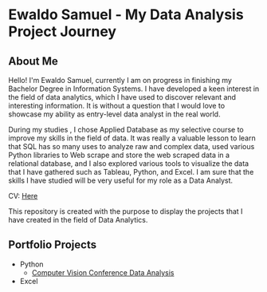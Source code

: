 # Ewaldo Samuel - My Data Analysis Project Journey
## About Me
Hello! I'm Ewaldo Samuel, currently I am on progress in finishing my Bachelor Degree in Information Systems. I have developed a keen interest in the field of data analytics, which I have used to discover relevant and interesting information. It is without a question that I would love to showcase my ability as entry-level data analyst in the real world.

During my studies , I chose Applied Database as my selective course to improve my skills in the field of data. It was really a valuable lesson to learn that SQL has so many uses to analyze raw and complex data, used various Python libraries to Web scrape and store the web scraped data in a relational database, and I also explored various tools to visualize the data that I have gathered such as Tableau, Python, and Excel. I am sure that the skills I have studied will be very useful for my role as a Data Analyst.

CV: [Here]()

This repository is created with the purpose to display the projects that I have created in the field of Data Analytics.

## Portfolio Projects
  
  *  Python
      * [Computer Vision Conference Data Analysis](https://github.com/ewaldo19/Computer-Vision-Data-Analysis-Project)
  *  Excel




